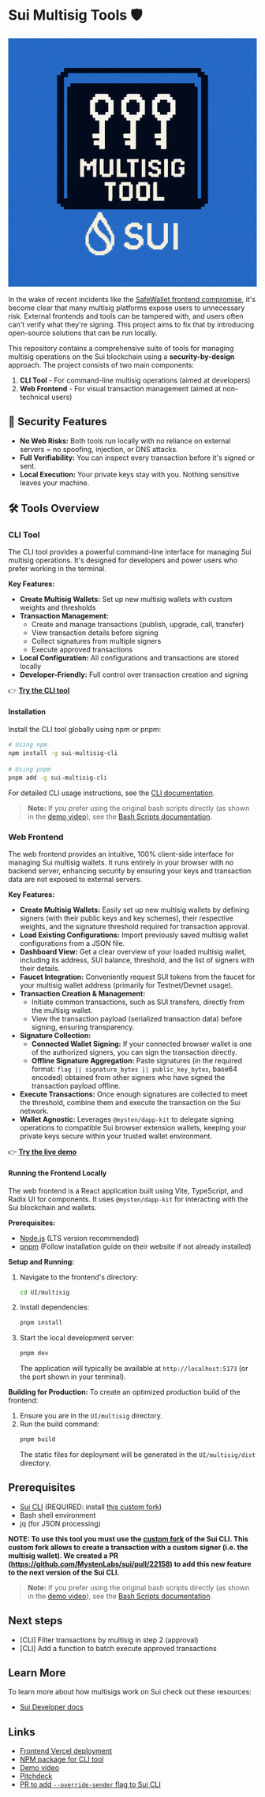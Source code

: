 # Sui Multisig Tools 🛡️

![logo](/assets/logo.png)

In the wake of recent incidents like the [SafeWallet frontend compromise](https://x.com/safe/status/1894768522720350673), it's become clear that many multisig platforms expose users to unnecessary risk. External frontends and tools can be tampered with, and users often can't verify what they're signing. This project aims to fix that by introducing open-source solutions that can be run locally.

This repository contains a comprehensive suite of tools for managing multisig operations on the Sui blockchain using a **security-by-design** approach. The project consists of two main components:

1. **CLI Tool** - For command-line multisig operations (aimed at developers)
2. **Web Frontend** - For visual transaction management (aimed at non-technical users)

## 🔐 Security Features

- **No Web Risks:** Both tools run locally with no reliance on external servers = no spoofing, injection, or DNS attacks.
- **Full Verifiability:** You can inspect every transaction before it's signed or sent.
- **Local Execution:** Your private keys stay with you. Nothing sensitive leaves your machine.

## 🛠️ Tools Overview

### CLI Tool
The CLI tool provides a powerful command-line interface for managing Sui multisig operations. It's designed for developers and power users who prefer working in the terminal.

**Key Features:**
- **Create Multisig Wallets:** Set up new multisig wallets with custom weights and thresholds
- **Transaction Management:**
  - Create and manage transactions (publish, upgrade, call, transfer)
  - View transaction details before signing
  - Collect signatures from multiple signers
  - Execute approved transactions
- **Local Configuration:** All configurations and transactions are stored locally
- **Developer-Friendly:** Full control over transaction creation and signing

👉 **[Try the CLI tool](https://www.npmjs.com/package/sui-multisig-cli)**

#### Installation
Install the CLI tool globally using npm or pnpm:

```bash
# Using npm
npm install -g sui-multisig-cli

# Using pnpm
pnpm add -g sui-multisig-cli
```

For detailed CLI usage instructions, see the [CLI documentation](cli/README.md).

> **Note:** If you prefer using the original bash scripts directly (as shown in the [demo video](https://youtu.be/GX_vhvUv8ks)), see the [Bash Scripts documentation](docs/bash-scripts.md).


### Web Frontend
The web frontend provides an intuitive, 100% client-side interface for managing Sui multisig wallets. It runs entirely in your browser with no backend server, enhancing security by ensuring your keys and transaction data are not exposed to external servers.

**Key Features:**
- **Create Multisig Wallets:** Easily set up new multisig wallets by defining signers (with their public keys and key schemes), their respective weights, and the signature threshold required for transaction approval.
- **Load Existing Configurations:** Import previously saved multisig wallet configurations from a JSON file.
- **Dashboard View:** Get a clear overview of your loaded multisig wallet, including its address, SUI balance, threshold, and the list of signers with their details.
- **Faucet Integration:** Conveniently request SUI tokens from the faucet for your multisig wallet address (primarily for Testnet/Devnet usage).
- **Transaction Creation & Management:**
    - Initiate common transactions, such as SUI transfers, directly from the multisig wallet.
    - View the transaction payload (serialized transaction data) before signing, ensuring transparency.
- **Signature Collection:**
    - **Connected Wallet Signing:** If your connected browser wallet is one of the authorized signers, you can sign the transaction directly.
    - **Offline Signature Aggregation:** Paste signatures (in the required format: `flag || signature_bytes || public_key_bytes`, base64 encoded) obtained from other signers who have signed the transaction payload offline.
- **Execute Transactions:** Once enough signatures are collected to meet the threshold, combine them and execute the transaction on the Sui network.
- **Wallet Agnostic:** Leverages `@mysten/dapp-kit` to delegate signing operations to compatible Sui browser extension wallets, keeping your private keys secure within your trusted wallet environment.

👉 **[Try the live demo](https://sui-multisig.vercel.app/)**

#### Running the Frontend Locally
The web frontend is a React application built using Vite, TypeScript, and Radix UI for components. It uses `@mysten/dapp-kit` for interacting with the Sui blockchain and wallets.

**Prerequisites:**
- [Node.js](https://nodejs.org/) (LTS version recommended)
- [pnpm](https://pnpm.io/) (Follow installation guide on their website if not already installed)

**Setup and Running:**
1. Navigate to the frontend's directory:
    ```bash
    cd UI/multisig
    ```
2. Install dependencies:
    ```bash
    pnpm install
    ```
3. Start the local development server:
    ```bash
    pnpm dev
    ```
    The application will typically be available at `http://localhost:5173` (or the port shown in your terminal).

**Building for Production:**
To create an optimized production build of the frontend:
1. Ensure you are in the `UI/multisig` directory.
2. Run the build command:
    ```bash
    pnpm build
    ```
    The static files for deployment will be generated in the `UI/multisig/dist` directory.

## Prerequisites

- [Sui CLI](https://docs.sui.io/references/cli/client) (REQUIRED: install [this custom fork](https://github.com/arjanjohan/sui/tree/override-sender))
- Bash shell environment
- jq (for JSON processing)

__NOTE: To use this tool you must use the [custom fork](https://github.com/arjanjohan/sui/tree/override-sender) of the Sui CLI. This custom fork allows to create a transaction with a custom signer (i.e. the multisig wallet). We created a PR (https://github.com/MystenLabs/sui/pull/22158) to add this new feature to the next version of the Sui CLI.__

> **Note:** If you prefer using the original bash scripts directly (as shown in the [demo video](https://youtu.be/GX_vhvUv8ks)), see the [Bash Scripts documentation](docs/bash-scripts.md).

## Next steps

- [CLI] Filter transactions by multisig in step 2 (approval)
- [CLI] Add a function to batch execute approved transactions

## Learn More

To learn more about how multisigs work on Sui check out these resources:
- [Sui Developer docs](https://docs.sui.io/concepts/cryptography/transaction-auth/multisig)

## Links
- [Frontend Vercel deployment](https://sui-multisig.vercel.app/)
- [NPM package for CLI tool](https://www.npmjs.com/package/sui-multisig-cli)
- [Demo video](https://youtu.be/GX_vhvUv8ks)
- [Pitchdeck](https://docs.google.com/presentation/d/1h-x2YUOr8FiCrCc1weWM6xX1A-5ekZF8Z5Fn9xboOUE/edit?usp=sharing)
- [PR to add `--override-sender` flag to Sui CLI](https://github.com/MystenLabs/sui/pull/22158)